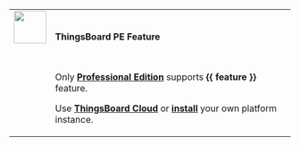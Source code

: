 <table class="pe-feature-banner">
<tr>
  <td style="width: 58px;" valign="top">
      <img width="58" height="58" src="/images/info-sign-white.svg"/>
  </td>
  <td>
      <br/>  
      <p><b>ThingsBoard PE Feature</b></p>
      <br/>  
      <p>Only <a class="pe-link" href="/products/thingsboard-pe/"><b>Professional Edition</b></a> supports <b>{{ feature }}</b> feature.</p>
      <p>Use <a class="pe-learn-more" href="https://thingsboard.cloud/signup"><b>ThingsBoard Cloud</b></a> or <a class="pe-learn-more" href="/docs/user-guide/install/pe/installation-options/"><b>install</b></a> your own platform instance.</p>
  </td>
</tr>
</table>



